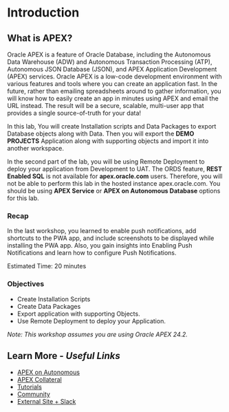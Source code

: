 # Introduction

## **What is APEX?**

Oracle APEX is a feature of Oracle Database, including the Autonomous Data Warehouse (ADW) and Autonomous Transaction Processing (ATP), Autonomous JSON Database (JSON), and APEX Application Development (APEX) services. Oracle APEX is a low-code development environment with various features and tools where you can create an application fast. In the future, rather than emailing spreadsheets around to gather information, you will know how to easily create an app in minutes using APEX and email the URL instead. The result will be a secure, scalable, multi-user app that provides a single source-of-truth for your data!

In this lab, You will create Installation scripts and Data Packages to export Database objects along with Data. Then you will export the **DEMO PROJECTS** Application along with supporting objects and import it into another workspace.

In the second part of the lab, you will be using Remote Deployment to deploy your application from Development to UAT. The ORDS feature, **REST Enabled SQL** is not available for **apex.oracle.com** users. Therefore, you will not be able to perform this lab in the hosted instance apex.oracle.com. You should be using **APEX Service** or **APEX on Autonomous Database** options for this lab.

### Recap

In the last workshop, you learned to enable push notifications, add shortcuts to the PWA app, and include screenshots to be displayed while installing the PWA app. Also, you gain insights into Enabling Push Notifications and learn how to configure Push Notifications.

Estimated Time: 20 minutes

### Objectives

* Create Installation Scripts
* Create Data Packages
* Export application with supporting Objects.
* Use Remote Deployment to deploy your Application.

*Note: This workshop assumes you are using Oracle APEX 24.2.*

## Learn More - *Useful Links*

- [APEX on Autonomous](https://apex.oracle.com/autonomous)
- [APEX Collateral](https://www.oracle.com/database/technologies/appdev/apex/collateral.html)
- [Tutorials](https://apex.oracle.com/en/learn/tutorials)
- [Community](https://apex.oracle.com/community)
- [External Site + Slack](http://apex.world)
